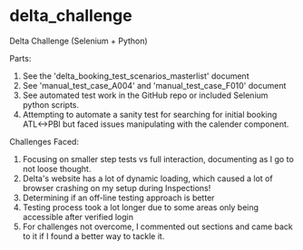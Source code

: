 # delta_challenge
Delta Challenge (Selenium + Python)

Parts:
1. See the 'delta_booking_test_scenarios_masterlist' document
2. See 'manual_test_case_A004' and 'manual_test_case_F010' document
3. See automated test work in the GitHub repo or included Selenium python scripts.
4. Attempting to automate a sanity test for searching for initial booking ATL<->PBI but faced issues manipulating with the calender component.

Challenges Faced:
1. Focusing on smaller step tests vs full interaction, documenting as I go to not loose thought.
2. Delta's website has a lot of dynamic loading, which caused a lot of browser crashing on my setup during Inspections!
3. Determining if an off-line testing approach is better
4. Testing process took a lot longer due to some areas only being accessible after verified login
5. For challenges not overcome, I commented out sections and came back to it if I found a better way to tackle it.



